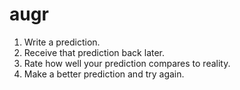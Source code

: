 # augr

1. Write a prediction.
2. Receive that prediction back later.
3. Rate how well your prediction compares to reality. 
4. Make a better prediction and try again.
